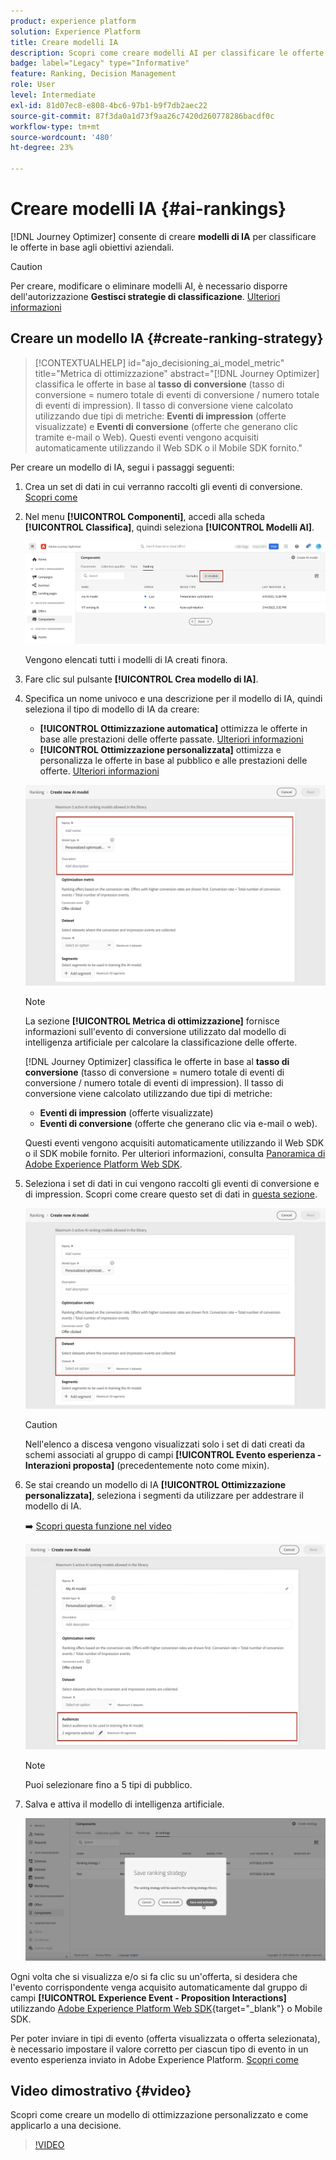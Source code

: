 ```yaml
---
product: experience platform
solution: Experience Platform
title: Creare modelli IA
description: Scopri come creare modelli AI per classificare le offerte
badge: label="Legacy" type="Informative"
feature: Ranking, Decision Management
role: User
level: Intermediate
exl-id: 81d07ec8-e808-4bc6-97b1-b9f7db2aec22
source-git-commit: 87f3da0a1d73f9aa26c7420d260778286bacdf0c
workflow-type: tm+mt
source-wordcount: '480'
ht-degree: 23%

---
```


# Creare modelli IA {#ai-rankings}

[!DNL Journey Optimizer] consente di creare **modelli di IA** per classificare le offerte in base agli obiettivi aziendali.

>[!CAUTION]
>
>Per creare, modificare o eliminare modelli AI, è necessario disporre dell&#39;autorizzazione **Gestisci strategie di classificazione**. [Ulteriori informazioni](../../administration/high-low-permissions.md#manage-ranking-strategies)

## Creare un modello IA {#create-ranking-strategy}

>[!CONTEXTUALHELP]
>id="ajo_decisioning_ai_model_metric"
>title="Metrica di ottimizzazione"
>abstract="[!DNL Journey Optimizer] classifica le offerte in base al **tasso di conversione** (tasso di conversione = numero totale di eventi di conversione / numero totale di eventi di impression). Il tasso di conversione viene calcolato utilizzando due tipi di metriche: **Eventi di impression** (offerte visualizzate) e **Eventi di conversione** (offerte che generano clic tramite e-mail o Web). Questi eventi vengono acquisiti automaticamente utilizzando il Web SDK o il Mobile SDK fornito."

Per creare un modello di IA, segui i passaggi seguenti:

1. Crea un set di dati in cui verranno raccolti gli eventi di conversione. [Scopri come](../data-collection/create-dataset.md)

1. Nel menu **[!UICONTROL Componenti]**, accedi alla scheda **[!UICONTROL Classifica]**, quindi seleziona **[!UICONTROL Modelli AI]**.

   ![](../assets/ai-ranking-list.png)

   Vengono elencati tutti i modelli di IA creati finora.

1. Fare clic sul pulsante **[!UICONTROL Crea modello di IA]**.

1. Specifica un nome univoco e una descrizione per il modello di IA, quindi seleziona il tipo di modello di IA da creare:

   * **[!UICONTROL Ottimizzazione automatica]** ottimizza le offerte in base alle prestazioni delle offerte passate. [Ulteriori informazioni](auto-optimization-model.md)
   * **[!UICONTROL Ottimizzazione personalizzata]** ottimizza e personalizza le offerte in base al pubblico e alle prestazioni delle offerte. [Ulteriori informazioni](personalized-optimization-model.md)

   ![](../assets/ai-ranking-fields.png)

   >[!NOTE]
   >
   >La sezione **[!UICONTROL Metrica di ottimizzazione]** fornisce informazioni sull&#39;evento di conversione utilizzato dal modello di intelligenza artificiale per calcolare la classificazione delle offerte.
   >
   >[!DNL Journey Optimizer] classifica le offerte in base al **tasso di conversione** (tasso di conversione = numero totale di eventi di conversione / numero totale di eventi di impression). Il tasso di conversione viene calcolato utilizzando due tipi di metriche:
   >* **Eventi di impression** (offerte visualizzate)
   >* **Eventi di conversione** (offerte che generano clic via e-mail o web).
   >
   >Questi eventi vengono acquisiti automaticamente utilizzando il Web SDK o il SDK mobile fornito. Per ulteriori informazioni, consulta [Panoramica di Adobe Experience Platform Web SDK](https://experienceleague.adobe.com/docs/experience-platform/edge/home.html?lang=it).

1. Seleziona i set di dati in cui vengono raccolti gli eventi di conversione e di impression. Scopri come creare questo set di dati in [questa sezione](../data-collection/create-dataset.md). <!--This dataset needs to be associated with a schema that must have the **[!UICONTROL Proposition Interactions]** field group (previously known as mixin) associated with it.-->

   ![](../assets/ai-ranking-dataset-id.png)

   >[!CAUTION]
   >
   >Nell&#39;elenco a discesa vengono visualizzati solo i set di dati creati da schemi associati al gruppo di campi **[!UICONTROL Evento esperienza - Interazioni proposta]** (precedentemente noto come mixin).

1. Se stai creando un modello di IA **[!UICONTROL Ottimizzazione personalizzata]**, seleziona i segmenti da utilizzare per addestrare il modello di IA.

   ➡️ [Scopri questa funzione nel video](#video)

   ![](../assets/ai-ranking-segments.png)

   >[!NOTE]
   >
   >Puoi selezionare fino a 5 tipi di pubblico.

1. Salva e attiva il modello di intelligenza artificiale.

   ![](../assets/ai-ranking-save-activate.png)

<!--At this point, you must have:

* created the AI model,
* defined which type of event you want to capture - offer displayed (impression) and/or offer clicked (conversion),
* and in which dataset you want to collect the event data.-->

Ogni volta che si visualizza e/o si fa clic su un&#39;offerta, si desidera che l&#39;evento corrispondente venga acquisito automaticamente dal gruppo di campi **[!UICONTROL Experience Event - Proposition Interactions]** utilizzando [Adobe Experience Platform Web SDK](https://experienceleague.adobe.com/docs/experience-platform/edge/web-sdk-faq.html?lang=it#what-is-adobe-experience-platform-web-sdk%3F){target="_blank"} o Mobile SDK.

Per poter inviare in tipi di evento (offerta visualizzata o offerta selezionata), è necessario impostare il valore corretto per ciascun tipo di evento in un evento esperienza inviato in Adobe Experience Platform. [Scopri come](../data-collection/schema-requirement.md)

## Video dimostrativo {#video}

Scopri come creare un modello di ottimizzazione personalizzato e come applicarlo a una decisione.

>[!VIDEO](https://video.tv.adobe.com/v/3445959?quality=12&captions=ita)

